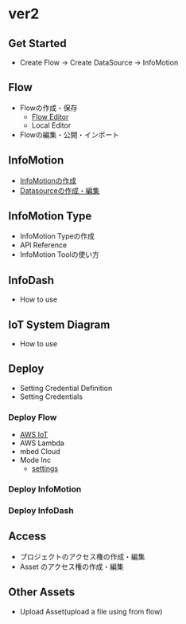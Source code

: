 # ver2

## Get Started

- Create Flow -> Create DataSource -> InfoMotion

## Flow

- Flowの作成・保存
  - [Flow Editor](Flow/CreateFlow.md)
  - Local Editor 
- Flowの編集・公開・インポート

## InfoMotion

- [InfoMotionの作成](InfoMotion/CreateDataSource.md)
- [Datasourceの作成・編集](InfoMotion/CreateFirstInfoMotion.md)

## InfoMotion Type

- InfoMotion Typeの作成
- API Reference
- InfoMotion Toolの使い方

## InfoDash

- How to use

## IoT System Diagram

- How to use

## Deploy

- Setting Credential Definition
- Setting Credentials

### Deploy Flow

  - [AWS IoT](Deploy/DeployFlow/AWSIoT.md)
  - AWS Lambda
  - mbed Cloud 
  - Mode Inc
    - [settings](Deploy/DeployFlow/Mode/Settings.md)

### Deploy InfoMotion

### Deploy InfoDash

## Access

- プロジェクトのアクセス権の作成・編集
- Asset のアクセス権の作成・編集

## Other Assets

- Upload Asset(upload a file using from flow)

